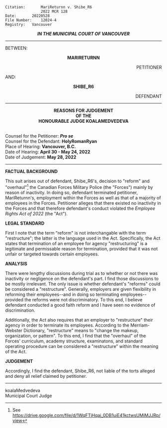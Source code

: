 	Citation:       MariReturnn v. Shibe_R6
                	2022 MCR 128
	Date:		20220528
	File Number:	12024-4
	Registry:	Vancouver

<p align="center"><b><i>
				IN THE MUNICIPAL COURT OF VANCOUVER
</b></i>

---

BETWEEN:
<p align="center"><b>		MARIRETURNN			</b>
<p align="right">		PETITIONER
<p>				AND:
<p align="center"><b>		SHIBE_R6			</b>
<p align="right">		DEFENDANT

---
	
<p align="center"><b>		
				REASONS FOR JUDGEMENT
<br>				OF THE
<br>				HONOURABLE JUDGE KOALAMEDVEDEVA

</b>

<br>				Counsel for the Petitioner: ***Pro se***
<br>				Counsel for the Defendant: **HolyRomanRyan**
<br>				Place of Hearing: **Vancouver, B.C.**
<br>				Date of Hearing: **April 30 - May 24, 2022**
<br>				Date of Judgement: **May 28, 2022**

---

**FACTUAL BACKGROUND**

  This suit arises out of defendant, Shibe_R6's, decision to "reform" and "overhaul"[^1] the Canadian Forces Military Police (the "Forces") mainly by reason of inactivity. In doing so, defendant terminated petitioner, MariReturnn's, employment within the Forces as well as that of a majority of employees in the Forces. Petitioner alleges that there existed no inactivity in the Forces and that therefore defendant's conduct violated the *Employee Rights Act of 2022* (the "Act").
  
**LEGAL STANDARD**
  
  First I note that the term "reform" is not interchangable with the term "restructure"; the latter is the language used in the Act. Specifically, the Act states that termination of an employee for agency "restructuring" is a legitimate and permissable reason for termination, provided that it was not unfair or targeted towards certain employees.
  
**ANALYSIS**
  
  There were lengthy discussions during trial as to whether or not there was inactivity or negligence on the defendant's part. I find those discussions to be mostly irrelevant. The only issue is whether defendant's "reforms" could be considered a "restructure". Generally, employers are given flexibility in reforming their employees--and in doing so terminating employees--provided the reforms were not discriminatory. To this end, I believe defendant conducted a good faith reform and I have seen no evidence of discrimination.
  
  Additionally, the Act also requires that an employer to "restructure" their agency in order to terminate its employees. According to the Merriam-Webster Dictionary, "restructure" means to "change the makeup, organization, or pattern". To this end, I find that the "overhaul" of the Forces' curriculum, academy structure, examinatons, and standard operating procedure can be considered a "restructure" within the meaning of the Act.
  
**JUDGEMENT**
  
  Accordingly, I find the defendant, Shibe_R6, not liable of the torts alleged and deny all relief claimed by petitioner.
  
---

koalaMedvedeva <br>
Municipal Court Judge

 [^1]: See https://drive.google.com/file/d/1WqFTjHqaj_0DB1uiE41kctwsUMiMJJRp/view
